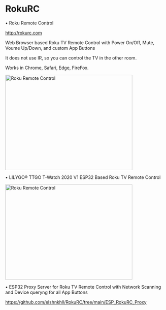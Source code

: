 # RokuRC


&bull; Roku Remote Control

http://rokurc.com

Web Browser based Roku TV Remote Control with Power On/Off, Mute, Voume Up/Down, and custom App Buttons

It does not use IR, so you can control the TV in the other room.

Works in Chrome, Safari, Edge, FireFox.


<a href="http://www.youtube.com/watch?feature=player_embedded&v=_TTzeqaWeXE
" target="_blank"><img src="http://img.youtube.com/vi/_TTzeqaWeXE/sddefault.jpg" 
alt="Roku Remote Control" width="400" height="300" /></a>



&bull; LILYGO® TTGO T-Watch 2020 V1 ESP32 Based Roku TV Remote Control

<a href="http://www.youtube.com/watch?feature=player_embedded&v=Eg3opfU_H2w
" target="_blank"><img src="http://img.youtube.com/vi/Eg3opfU_H2w/sddefault.jpg" 
alt="Roku Remote Control" width="400" height="300" /></a>

&bull; ESP32 Proxy Server for Roku TV Remote Control with Network Scanning and Device queryng for all App Buttons

https://github.com/elshnkhll/RokuRC/tree/main/ESP_RokuRC_Proxy


 
